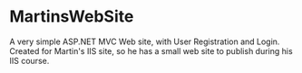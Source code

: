 # MartinsWebSite
A very simple ASP.NET MVC Web site, with User Registration and Login.<br />
Created for Martin's IIS site, so he has a small web site to publish during his IIS course.
